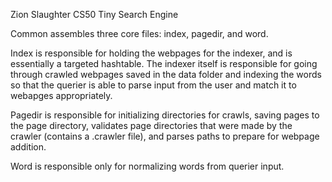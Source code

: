 Zion Slaughter
CS50 Tiny Search Engine

Common assembles three core files: index, pagedir, and word.

Index is responsible for holding the webpages for the indexer, and is
essentially a targeted hashtable. The indexer itself is responsible for
going through crawled webpages saved in the data folder and indexing the words
so that the querier is able to parse input from the user and match it to webapges
appropriately.

Pagedir is responsible for initializing directories for crawls, saving pages to
the page directory, validates page directories that were made by the crawler (contains
a .crawler file), and parses paths to prepare for webpage addition.

Word is responsible only for normalizing words from querier input.